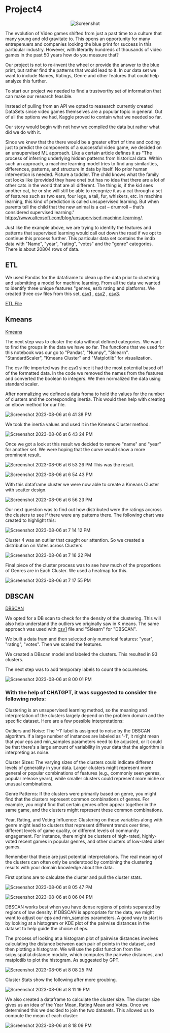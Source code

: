# Project4
<p align="center">
  <img src="https://github.com/jrfloza12/Project4/assets/122821004/cc0e6775-edd4-4b25-9779-1e8ccfbf2a73" alt="Screenshot">
</p>


The evolution of Video games shifted from just a past time to a culture that many young and old gravitate to. This opens an opportunity for many entrepenuers and companies looking the blue print for success in this particular industry. However, with literarlly hundreds of thousands of video games in the past 50 years how do you measure that?

Our project is not to re-invent the wheel or provide the answer to the blue print, but rather find the patterns that would lead to it. 
In our data set we want to include Names, Ratings, Genre and other features that could help analyze this further.

To start our project we needed to find a trustworthy set of information that can make our research feasible.

Instead of pulling from an API we opted to reasearch currently created DataSets since video games themselves are a popular topic in general. Out of all the options we had, Kaggle proved to contain what we needed so far.

Our story would begin with not how we compiled the data but rather what did we do with it.

Since we knew that the there would be a greater effort of time and coding just to predict the components of a successful video game, we decided on an unsupervised ML approach.
Like a certain article defines it as "The process of inferring underlying hidden patterns from historical data. Within such an approach, a machine learning model tries to find any similarities, differences, patterns, and structure in data by itself. No prior human intervention is needed. Picture a toddler. The child knows what the family cat looks like (provided they have one) but has no idea that there are a lot of other cats in the world that are all different. The thing is, if the kid sees another cat, he or she will still be able to recognize it as a cat through a set of features such as two ears, four legs, a tail, fur, whiskers, etc. In machine learning, this kind of prediction is called unsupervised learning. But when parents tell the child that the new animal is a cat – drumroll – that’s considered supervised learning." https://www.altexsoft.com/blog/unsupervised-machine-learning/.

Just like the example above, we are trying to identify the features and patterns that supervised learning would call out down the road if we opt to continue this process further.
This particular data set contains the imdb data with "Name", "year", "rating", "votes" and the "genre" categories.
There is about 20804 rows of data. 

## ETL

We used Pandas for the dataframe to clean up the data prior to clustering and submitting a model for machine learning.
From all the data we wanted to identify three unique features "genres, esrb rating and platforms.
We created three csv files from this set, [csv1](with_ratingvotes.csv) , [csv2](genreonly.csv) , [csv3](with_certificate.csv).

[ETL File](Cluster_ETL_2.ipynb)

## Kmeans 

[Kmeans](Cluster_DBSCAN.ipynb)

The next step was to cluster the data without defined categories. We want to find the groups in the data we have so far.
The functions that we used for this notebook was our go to "Pandas", "Numpy", "Sklearn". "StandardScaler", "Kmeans Cluster" and "Matplotlib" for visualization.

The csv file imported was the [csv1](with_ratingvotes.csv) since it had the most potential based off of the formatted data.
In the code we removed the names from the features and converted the boolean to integers.
We then normalized the data using standard scaler.

After normalizing we defined a data froma to hold the values for the number of clusters and the corresponding inertia.
This would then help with creating an elbow method for our file.

![Screenshot 2023-08-06 at 6 41 38 PM](https://github.com/jrfloza12/Project4/assets/122821004/9479becb-e97c-405c-876c-95dc2c560d9e)


We took the inertia values and used it in the Kmeans Cluster method.

![Screenshot 2023-08-06 at 6 43 24 PM](https://github.com/jrfloza12/Project4/assets/122821004/c2827fed-0605-4a3d-aaaa-5e94c8ca0299)

Once we got a look at this result we decided to remove "name" and "year" for another set. We were hoping that the curve would show a more prominent result.

![Screenshot 2023-08-06 at 6 53 26 PM](https://github.com/jrfloza12/Project4/assets/122821004/c7dd267b-3787-4fd2-af3a-ce6400a8fc06)
This was the result.

![Screenshot 2023-08-06 at 6 54 43 PM](https://github.com/jrfloza12/Project4/assets/122821004/f75b4605-3738-421c-b6ef-6eabca90c3f6)

With this dataframe cluster we were now able to create a Kmeans Cluster with scatter design.

![Screenshot 2023-08-06 at 6 56 23 PM](https://github.com/jrfloza12/Project4/assets/122821004/ac39da35-8359-4ba8-a8d3-83887728ad87)

Our next question was to find out how distributed were the ratings accross the clusters to see if there were any patterns there. 
The following chart was created to highlight this:

![Screenshot 2023-08-06 at 7 14 12 PM](https://github.com/jrfloza12/Project4/assets/122821004/8d2c6ae9-9123-4ddc-bf33-822dd6fcd9f0)

Cluster 4 was an outlier that caught our attention.
So we created a distribution on Votes across Clusters.

![Screenshot 2023-08-06 at 7 16 22 PM](https://github.com/jrfloza12/Project4/assets/122821004/359712e7-822b-4a2f-8fd9-65e5de2dc006)

Final piece of the cluster process was to see how much of the proportions of Genres are in Each Cluster.
We used a heatmap for this.

![Screenshot 2023-08-06 at 7 17 55 PM](https://github.com/jrfloza12/Project4/assets/122821004/5c50ff22-63ab-4fb5-baf8-45cbdc252360)



## DBSCAN

[DBSCAN](Cluster_DBSCAN.ipynb)

We opted for a DB scan to check for the density of the clustering. This will also help understand the outliers we originally saw in K means.
The same approach was used with [csv1](with_ratingvotes.csv) file and "Sklearn" for "DBSCAN".

We built a data fram and then selected only numerical features: "year", "rating", "votes".
Then we scaled the features.

We created a DBscan model and labeled the clusters.
This resulted in 93 clusters.

The next step was to add temporary labels to count the occurences.

![Screenshot 2023-08-06 at 8 00 01 PM](https://github.com/jrfloza12/Project4/assets/122821004/5c5ed4fe-6a52-4c4f-ab85-347922daa091)

### With the help of CHATGPT, it was suggested to consider the following notes:

Clustering is an unsupervised learning method, so the meaning and interpretation of the clusters largely depend on the problem domain and the specific dataset. Here are a few possible interpretations:

Outliers and Noise: The '-1' label is assigned to noise by the DBSCAN algorithm. If a large number of instances are labeled as '-1', it might mean that your eps and min_samples parameters need to be adjusted, or it could be that there's a large amount of variability in your data that the algorithm is interpreting as noise.

Cluster Sizes: The varying sizes of the clusters could indicate different levels of generality in your data. Larger clusters might represent more general or popular combinations of features (e.g., commonly seen genres, popular release years), while smaller clusters could represent more niche or unusual combinations.

Genre Patterns: If the clusters were primarily based on genre, you might find that the clusters represent common combinations of genres. For example, you might find that certain genres often appear together in the same game, and the clusters might represent these common combinations.

Year, Rating, and Voting Influence: Clustering on these variables along with genre might lead to clusters that represent different trends over time, different levels of game quality, or different levels of community engagement. For instance, there might be clusters of high-rated, highly-voted recent games in popular genres, and other clusters of low-rated older games.

Remember that these are just potential interpretations. The real meaning of the clusters can often only be understood by combining the clustering results with your domain knowledge about the data.

First options are to calculate the cluster and pull the cluster stats.

![Screenshot 2023-08-06 at 8 05 47 PM](https://github.com/jrfloza12/Project4/assets/122821004/c5b8554b-89a2-41e6-ac40-46a39c08e832)

![Screenshot 2023-08-06 at 8 06 04 PM](https://github.com/jrfloza12/Project4/assets/122821004/a3a9c300-636e-4bfb-ba15-ecd655c78628)

DBSCAN works best when you have dense regions of points separated by regions of low density. If DBSCAN is appropriate for the data, we might want to adjust our eps and min_samples parameters. A good way to start is by looking at a histogram or KDE plot of the pairwise distances in the dataset to help guide the choice of eps.

The process of looking at a histogram plot of pairwise distances involves calculating the distance between each pair of points in the dataset, and then plotting a histogram. We will use the pdist function from the scipy.spatial.distance module, which computes the pairwise distances, and matplotlib to plot the histogram. As suggested by GPT.

![Screenshot 2023-08-06 at 8 08 25 PM](https://github.com/jrfloza12/Project4/assets/122821004/f4afcc59-302a-4f93-97ea-841c34ef2786)

Cluster Stats show the following after more groubing.

![Screenshot 2023-08-06 at 8 11 19 PM](https://github.com/jrfloza12/Project4/assets/122821004/4d55869e-5462-4927-bca6-6123be3899a2)

We also created a dataframe to calculate the cluster size.
The cluster size gives us an idea of the Year Mean, Rating Mean and Votes.
Once we determined this we decided to join the two datasets.
This allowed us to compute the mean of each cluster:

![Screenshot 2023-08-06 at 8 18 09 PM](https://github.com/jrfloza12/Project4/assets/122821004/ae464cfa-ab80-481a-a738-7ac861aefa30)
